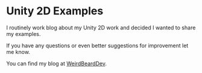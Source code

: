 # Unity 2D Examples
I routinely work blog about my Unity 2D work and decided I wanted to share my examples.

If you have any questions or even better suggestions for improvement let me know.

You can find my blog at [WeirdBeardDev](https://weirdbearddev.com).
